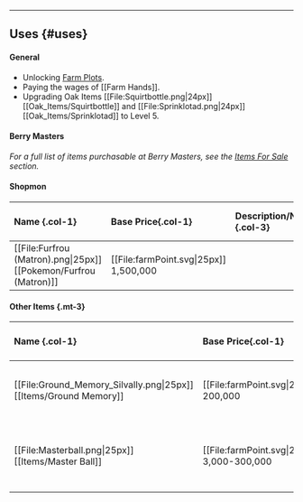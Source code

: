 
---

## Uses {#uses}
#### General
* Unlocking [Farm Plots](#!Farm#plots).
* Paying the wages of [[Farm Hands]].
* Upgrading Oak Items [[File:Squirtbottle.png\|24px]] [[Oak_Items/Squirtbottle]] and [[File:Sprinklotad.png\|24px]] [[Oak_Items/Sprinklotad]] to Level 5.


#### Berry Masters
*For a full list of items purchasable at Berry Masters, see the [Items For Sale](#!Berry_Masters#itemsforsale) section.*

#### Shopmon
Name {.col-1}| Base Price{.col-1}| Description/Notes {.col-3}| Region {.col-1}|
:--- | :--- | :--- | :---
[[File:Furfrou (Matron).png\|25px]] [[Pokemon/Furfrou (Matron)]] |  [[File:farmPoint.svg\|25px]] 1,500,000 | | Kalos

#### Other Items {.mt-3}

Name {.col-1}| Base Price{.col-1}| Description/Notes {.col-3}| Region {.col-1}|
:--- | :--- | :--- | :---
[[File:Ground_Memory_Silvally.png\|25px]] [[Items/Ground Memory]] | [[File:farmPoint.svg\|25px]] 200,000 | Required for [[#!Quest Lines/Typing some Memories]] Quest Line | Alola |
[[File:Masterball.png\|25px]] [[Items/Master Ball]] | [[File:farmPoint.svg\|25px]] 3,000-300,000 | Price increases permanently with each purchase. Sold in each region's Pokémon League. | All
